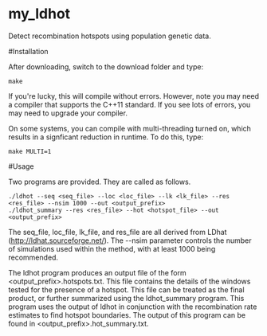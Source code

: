 my_ldhot
========

Detect recombination hotspots using population genetic data.

#Installation

After downloading, switch to the download folder and type:
```
make
```

If you're lucky, this will compile without errors. However, note you may need a compiler that supports the C++11 standard. If you see lots of errors, you may need to upgrade your compiler.

On some systems, you can compile with multi-threading turned on, which results in a signficant reduction in runtime. To do this, type:
```
make MULTI=1
```


#Usage

Two programs are provided. They are called as follows.

```
./ldhot --seq <seq_file> --loc <loc_file> --lk <lk_file> --res <res_file> --nsim 1000 --out <output_prefix>
./ldhot_summary --res <res_file> --hot <hotspot_file> --out <output_prefix>
```

The seq\_file, loc\_file, lk\_file, and res\_file are all derived from LDhat (http://ldhat.sourceforge.net/). The --nsim parameter controls the number of simulations used within the method, with at least 1000 being recommended.

The ldhot program produces an output file of the form \<output\_prefix\>.hotspots.txt. This file contains the details of the windows tested for the presence of a hotspot. This file can be treated as the final product, or further summarized using the ldhot\_summary program. This program uses the output of ldhot in conjunction with the recombination rate estimates to find hotspot boundaries. The output of this program can be found in \<output\_prefix\>.hot\_summary.txt.
